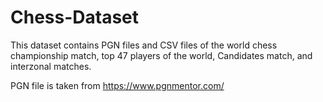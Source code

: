 # Chess-Dataset
This dataset contains PGN files and CSV files of the world chess championship match, top 47 players of the world, Candidates match, and interzonal matches.

PGN file is taken from https://www.pgnmentor.com/

